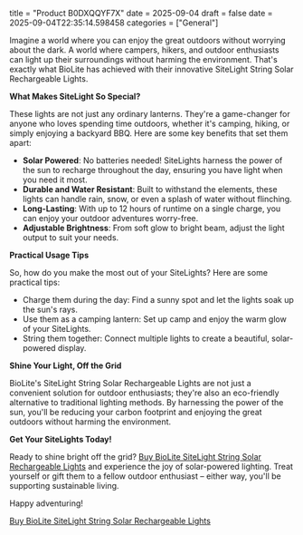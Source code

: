 title = "Product B0DXQQYF7X"
date = 2025-09-04
draft = false
date = 2025-09-04T22:35:14.598458
categories = ["General"]

Imagine a world where you can enjoy the great outdoors without worrying about the dark. A world where campers, hikers, and outdoor enthusiasts can light up their surroundings without harming the environment. That's exactly what BioLite has achieved with their innovative SiteLight String Solar Rechargeable Lights.

**What Makes SiteLight So Special?**

These lights are not just any ordinary lanterns. They're a game-changer for anyone who loves spending time outdoors, whether it's camping, hiking, or simply enjoying a backyard BBQ. Here are some key benefits that set them apart:

* **Solar Powered**: No batteries needed! SiteLights harness the power of the sun to recharge throughout the day, ensuring you have light when you need it most.
* **Durable and Water Resistant**: Built to withstand the elements, these lights can handle rain, snow, or even a splash of water without flinching.
* **Long-Lasting**: With up to 12 hours of runtime on a single charge, you can enjoy your outdoor adventures worry-free.
* **Adjustable Brightness**: From soft glow to bright beam, adjust the light output to suit your needs.

**Practical Usage Tips**

So, how do you make the most out of your SiteLights? Here are some practical tips:

* Charge them during the day: Find a sunny spot and let the lights soak up the sun's rays.
* Use them as a camping lantern: Set up camp and enjoy the warm glow of your SiteLights.
* String them together: Connect multiple lights to create a beautiful, solar-powered display.

**Shine Your Light, Off the Grid**

BioLite's SiteLight String Solar Rechargeable Lights are not just a convenient solution for outdoor enthusiasts; they're also an eco-friendly alternative to traditional lighting methods. By harnessing the power of the sun, you'll be reducing your carbon footprint and enjoying the great outdoors without harming the environment.

**Get Your SiteLights Today!**

Ready to shine bright off the grid? [Buy BioLite SiteLight String Solar Rechargeable Lights](https://www.amazon.com/dp/B0DXQQYF7X) and experience the joy of solar-powered lighting. Treat yourself or gift them to a fellow outdoor enthusiast – either way, you'll be supporting sustainable living.

Happy adventuring!

[Buy BioLite SiteLight String Solar Rechargeable Lights](https://www.amazon.com/dp/B0DXQQYF7X)
